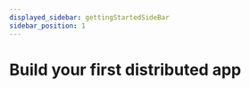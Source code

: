 ```yaml
---
displayed_sidebar: gettingStartedSideBar
sidebar_position: 1
---
```

# Build your first distributed app